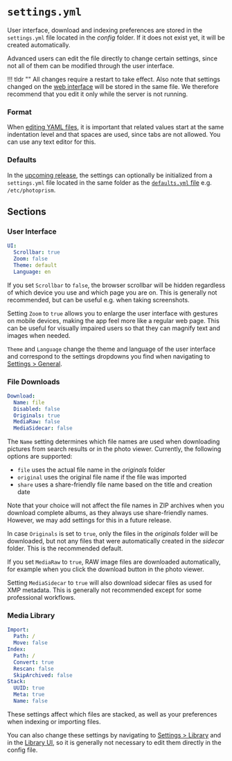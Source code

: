 # `settings.yml`

User interface, download and indexing preferences are stored in the `settings.yml` file located in the *config* folder. If it does not exist yet, it will be created automatically.

Advanced users can edit the file directly to change certain settings, since not all of them can be modified through the user interface.

!!! tldr ""
    All changes require a restart to take effect. Also note that settings changed on the [web interface](../../user-guide/settings/general.md) will be stored in the same file. We therefore recommend that you edit it only while the server is not running.

### Format

When [editing YAML files](../../developer-guide/technologies/yaml.md), it is important that related values start at the same indentation level and that spaces are used, since tabs are not allowed. You can use any text editor for this.

### Defaults

In the [upcoming release](../../release-notes.md#development-preview), the settings can optionally be initialized from a `settings.yml` file located in the same folder as the [`defaults.yml` file](defaults.md) e.g. `/etc/photoprism`.

## Sections

### User Interface

```yaml
UI:
  Scrollbar: true
  Zoom: false
  Theme: default
  Language: en
```

If you set `Scrollbar` to `false`, the browser scrollbar will be hidden regardless of which device you use and which page you are on. This is generally not recommended, but can be useful e.g. when taking screenshots.

Setting `Zoom` to `true` allows you to enlarge the user interface with gestures on mobile devices, making the app feel more like a regular web page. This can be useful for visually impaired users so that they can magnify text and images when needed.

`Theme` and `Language` change the theme and language of the user interface and correspond to the settings dropdowns you find when navigating to [Settings > General](../../user-guide/settings/general.md).

### File Downloads

```yaml
Download:
  Name: file
  Disabled: false
  Originals: true
  MediaRaw: false
  MediaSidecar: false
```

The `Name` setting determines which file names are used when downloading pictures from search results or in the photo viewer. Currently, the following options are supported:

- `file` uses the actual file name in the *originals* folder
- `original` uses the original file name if the file was imported
- `share` uses a share-friendly file name based on the title and creation date

Note that your choice will not affect the file names in ZIP archives when you download complete albums, as they always use share-friendly names. However, we may add settings for this in a future release.

In case `Originals` is set to `true`, only the files in the *originals* folder will be downloaded, but not any files that were automatically created in the *sidecar* folder. This is the recommended default.

If you set `MediaRaw` to `true`, RAW image files are downloaded automatically, for example when you click the download button in the photo viewer.

Setting `MediaSidecar` to `true` will also download sidecar files as used for XMP metadata. This is generally not recommended except for some professional workflows.

### Media Library

```yaml
Import:
  Path: /
  Move: false
Index:
  Path: /
  Convert: true
  Rescan: false
  SkipArchived: false
Stack:
  UUID: true
  Meta: true
  Name: false
```

These settings affect which files are stacked, as well as your preferences when indexing or importing files.

You can also change these settings by navigating to [Settings > Library](../../user-guide/settings/library.md#stacks) and in the [Library UI](../../user-guide/library/originals.md), so it is generally not necessary to edit them directly in the config file.
